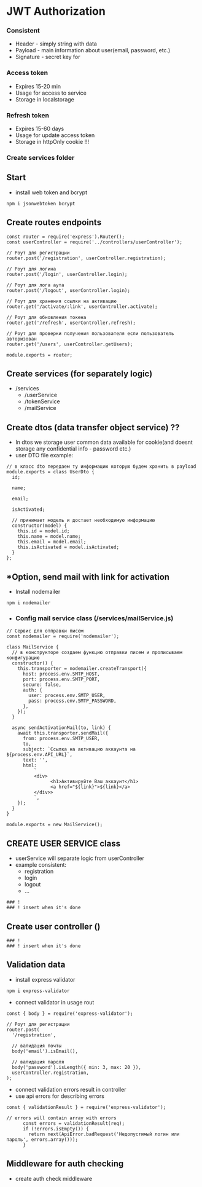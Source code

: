 # JWT Authorization

### Consistent

- Header - simply string with data
- Payload - main information about user(email, password, etc.)
- Signature - secret key for 

### Access token

- Expires 15-20 min
- Usage for access to service
- Storage in localstorage

### Refresh token

- Expires 15-60 days
- Usage for update access token
- Storage in httpOnly cookie !!!

### Create services folder

## Start
- install web token and bcrypt
```
npm i jsonwebtoken bcrypt
```
## Create routes endpoints
```
const router = require('express').Router();
const userController = require('../controllers/userController');

// Роут для регистрации
router.post('/registration', userController.registration);

// Роут для логина
router.post('/login', userController.login);

// Роут для лога аута
router.post('/logout', userController.login);

// Роут для хранения ссылки на активацию
router.get('/activate/:link', userController.activate);

// Роут для обновления токена
router.get('/refresh', userController.refresh);

// Роут для проверки получения пользователя если пользователь авторизован
router.get('/users', userController.getUsers);

module.exports = router;
```

## Create services (for separately logic)
- /services
  - /userService
  - /tokenService
  - /mailService
## Create dtos (data transfer object service) ??
  - In dtos we storage user common data available for cookie(and doesnt storage any confidential info - password etc.)
  - user DTO file example:
```
// в класс dto передаем ту информацию которую будем хранить в payload
module.exports = class UserDto {
  id;

  name;

  email;

  isActivated;

  // принимает модель и достает необходимую информацию
  constructor(model) {
    this.id = model.id;
    this.name = model.name;
    this.email = model.email;
    this.isActivated = model.isActivated;
  }
};
```
## *Option, send mail with link for activation 

- Install nodemailer
```
npm i nodemailer
```
- ### Config mail service class (/services/mailService.js)
```
// Сервис для отправки писем
const nodemailer = require('nodemailer');

class MailService {
  // в конструкторе создаем функцию отправки писем и прописываем конфигурацию
  constructor() {
    this.transporter = nodemailer.createTransport({
      host: process.env.SMTP_HOST,
      port: process.env.SMTP_PORT,
      secure: false,
      auth: {
        user: process.env.SMTP_USER,
        pass: process.env.SMTP_PASSWORD,
      },
    });
  }

  async sendActivationMail(to, link) {
    await this.transporter.sendMail({
      from: process.env.SMTP_USER,
      to,
      subject: `Ссылка на активацию аккаунта на ${process.env.API_URL}`,
      text: '',
      html:
          `
          <div>
                <h1>Активируйте Ваш аккаунт</h1>
                <a href="${link}">${link}</a>
          </div>>
          `,
    });
  }
}

module.exports = new MailService();
```
## CREATE USER SERVICE class
- userService will separate logic from userController
- example consistent:
  - registration
  - login
  - logout
  - ...
```
### !
### ! insert when it's done
```


## Create user controller ()
```
### !
### ! insert when it's done
```

## Validation data
- install express validator
```
npm i express-validator
```
- connect validator in usage rout
```
const { body } = require('express-validator');

// Роут для регистрации
router.post(
  '/registration',

  // валидация почты
  body('email').isEmail(),

  // валидация пароля
  body('password').isLength({ min: 3, max: 20 }),
  userController.registration,
);
```
- connect validation errors result in controller
- use api errors for describing errors
```
const { validationResult } = require('express-validator');

// errors will contain array with errors
      const errors = validationResult(req);
      if (!errors.isEmpty()) {
        return next(ApiError.badRequest('Недопустимый логин или пароль', errors.array()));
      }
```
## Middleware for auth checking
- create auth check middleware
